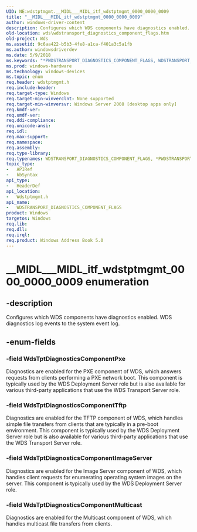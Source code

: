 ```yaml
---
UID: NE:wdstptmgmt.__MIDL___MIDL_itf_wdstptmgmt_0000_0000_0009
title: "__MIDL___MIDL_itf_wdstptmgmt_0000_0000_0009"
author: windows-driver-content
description: Configures which WDS components have diagnostics enabled. WDS diagnostics log events to the system event log.
old-location: wds\wdstransport_diagnostics_component_flags.htm
old-project: Wds
ms.assetid: 9c6aa422-b5b3-4fe8-a1ca-f401a3c5a1fb
ms.author: windowsdriverdev
ms.date: 5/9/2018
ms.keywords: "*PWDSTRANSPORT_DIAGNOSTICS_COMPONENT_FLAGS, WDSTRANSPORT_DIAGNOSTICS_COMPONENT_FLAGS, WDSTRANSPORT_DIAGNOSTICS_COMPONENT_FLAGS enumeration [Windows Deployment Services], WdsTptDiagnosticsComponentImageServer, WdsTptDiagnosticsComponentMulticast, WdsTptDiagnosticsComponentPxe, WdsTptDiagnosticsComponentTftp, __MIDL___MIDL_itf_wdstptmgmt_0000_0000_0009, wds.wdstransport_diagnostics_component_flags, wdstptmgmt/WDSTRANSPORT_DIAGNOSTICS_COMPONENT_FLAGS, wdstptmgmt/WdsTptDiagnosticsComponentImageServer, wdstptmgmt/WdsTptDiagnosticsComponentMulticast, wdstptmgmt/WdsTptDiagnosticsComponentPxe, wdstptmgmt/WdsTptDiagnosticsComponentTftp"
ms.prod: windows-hardware
ms.technology: windows-devices
ms.topic: enum
req.header: wdstptmgmt.h
req.include-header: 
req.target-type: Windows
req.target-min-winverclnt: None supported
req.target-min-winversvr: Windows Server 2008 [desktop apps only]
req.kmdf-ver: 
req.umdf-ver: 
req.ddi-compliance: 
req.unicode-ansi: 
req.idl: 
req.max-support: 
req.namespace: 
req.assembly: 
req.type-library: 
req.typenames: WDSTRANSPORT_DIAGNOSTICS_COMPONENT_FLAGS, *PWDSTRANSPORT_DIAGNOSTICS_COMPONENT_FLAGS
topic_type:
-	APIRef
-	kbSyntax
api_type:
-	HeaderDef
api_location:
-	Wdstptmgmt.h
api_name:
-	WDSTRANSPORT_DIAGNOSTICS_COMPONENT_FLAGS
product: Windows
targetos: Windows
req.lib: 
req.dll: 
req.irql: 
req.product: Windows Address Book 5.0
---
```


# __MIDL___MIDL_itf_wdstptmgmt_0000_0000_0009 enumeration


## -description


Configures which WDS components have diagnostics enabled. WDS diagnostics log events to the system event log.


## -enum-fields




### -field WdsTptDiagnosticsComponentPxe

Diagnostics are enabled for the PXE component of WDS, which answers requests from clients performing a PXE network boot. This component is typically used by the WDS Deployment Server role but is also available for various third-party applications that use the WDS Transport Server role.


### -field WdsTptDiagnosticsComponentTftp

Diagnostics are enabled for the TFTP component of WDS, which handles simple file transfers from clients that are typically in a pre-boot environment. This component is typically used by the WDS Deployment Server role but is also available for various third-party applications that use the WDS Transport Server role.


### -field WdsTptDiagnosticsComponentImageServer

Diagnostics are enabled for the Image Server component of WDS, which handles client requests for enumerating operating system images on the server. This component is typically used by the WDS Deployment Server role.


### -field WdsTptDiagnosticsComponentMulticast

Diagnostics are enabled for the Multicast component of WDS, which handles multicast file transfers from clients.

